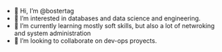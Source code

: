 - 👋 Hi, I’m @bostertag
- 👀 I’m interested in databases and data science and engineering.
- 🌱 I’m currently learning mostly soft skills, but also a lot of netwroking and system administration
- 💞️ I’m looking to collaborate on dev-ops proyects.


<!---
- 📫 How to reach me ...
bostertag/bostertag is a ✨ special ✨ repository because its `README.md` (this file) appears on your GitHub profile.
You can click the Preview link to take a look at your changes.
--->
